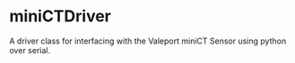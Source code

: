 # miniCTDriver
A driver class for interfacing with the Valeport miniCT Sensor using python over serial.
